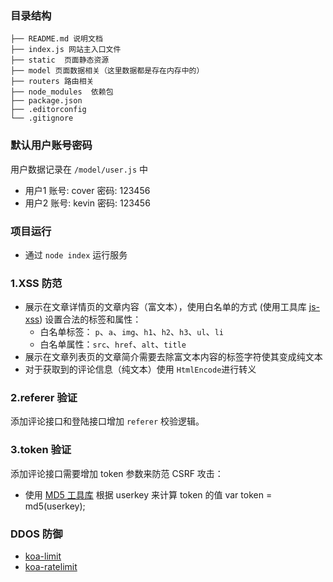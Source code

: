 
### 目录结构
```
├── README.md 说明文档
├── index.js 网站主入口文件
├── static  页面静态资源
├── model 页面数据相关（这里数据都是存在内存中的）
├── routers 路由相关
├── node_modules  依赖包
├── package.json
├── .editorconfig
└── .gitignore
```

### 默认用户账号密码
用户数据记录在 `/model/user.js` 中
- 用户1 账号: cover 密码: 123456
- 用户2 账号: kevin 密码: 123456

### 项目运行
* 通过 `node index` 运行服务

### 1.XSS 防范
* 展示在文章详情页的文章内容（富文本），使用白名单的方式 (使用工具库 [js-xss](https://github.com/leizongmin/js-xss)) 设置合法的标签和属性：
  * 白名单标签： `p`、`a`、`img`、`h1`、`h2`、`h3`、`ul`、`li`
  * 白名单属性：`src`、`href`、`alt`、`title`
* 展示在文章列表页的文章简介需要去除富文本内容的标签字符使其变成纯文本
* 对于获取到的评论信息（纯文本）使用 `HtmlEncode`进行转义

### 2.referer 验证
添加评论接口和登陆接口增加 `referer` 校验逻辑。

### 3.token 验证
添加评论接口需要增加 token 参数来防范 CSRF 攻击：
- 使用 [MD5 工具库](https://github.com/blueimp/JavaScript-MD5) 根据 userkey 来计算 token 的值
var token = md5(userkey); 

### DDOS 防御
* [koa-limit](https://github.com/cnpm/koa-limit)
* [koa-ratelimit](https://github.com/koajs/ratelimit)
